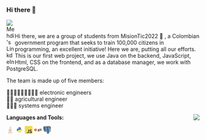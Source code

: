 ### Hi there 👋

<a href="https://www.linkedin.com/in/mehdimabrouki/">
  <img align="left" alt="Mehdi's LinkdeIn" width="22px" src="https://cdn.jsdelivr.net/npm/simple-icons@v3/icons/linkedin.svg" />
</a>


<br />
<br />
Hi there, we are a group of students from MisionTic2022 🚀 , a Colombian government program that seeks to train 100,000 citizens in programming, an excellent initiative!
Here we are, putting all our efforts.
This is our first web project, we use Java on the backend, JavaScript, Html, CSS on the frontend, and as a database manager, we work with PostgreSQL.

The team is made up of five members:

👨🏽‍💼👨🏽‍💼👨🏽‍💼 electronic engineers <br />
🙍🏽‍ agricultural engineer <br />
👨🏽‍💼 systems engineer <br />

  <img align="right" src="https://i.scdn.co/image/ab6765630000ba8ac9ce5dd3e06f8fa295f19f47" />


**Languages and Tools:**  

<code><img height="20" src="https://raw.githubusercontent.com/github/explore/80688e429a7d4ef2fca1e82350fe8e3517d3494d/topics/java/java.png"></code>
<code><img height="20" src="https://raw.githubusercontent.com/github/explore/80688e429a7d4ef2fca1e82350fe8e3517d3494d/topics/python/python.png"></code>
<code><img height="20" src="https://raw.githubusercontent.com/github/explore/80688e429a7d4ef2fca1e82350fe8e3517d3494d/topics/javascript/javascript.png"></code>
<code><img height="20" src="https://raw.githubusercontent.com/github/explore/80688e429a7d4ef2fca1e82350fe8e3517d3494d/topics/git/git.png"></code>
<code><img height="20" src="https://raw.githubusercontent.com/github/explore/80688e429a7d4ef2fca1e82350fe8e3517d3494d/topics/postgresql/postgresql.png"></code>





<!--
**misiontic246/misiontic246** is a ✨ _special_ ✨ repository because its `README.md` (this file) appears on your GitHub profile.

Here are some ideas to get you started:

- 🔭 I’m currently working on ...
- 🌱 I’m currently learning ...
- 👯 I’m looking to collaborate on ...
- 🤔 I’m looking for help with ...
- 💬 Ask me about ...
- 📫 How to reach me: ...
- 😄 Pronouns: ...
- ⚡ Fun fact: ...
-->
